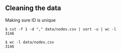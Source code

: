 ## Cleaning the data

Making sure ID is unique

```
$ cut -f 1 -d "," data/nodes.csv | sort -u | wc -l
3146

$ wc -l data/nodes.csv
3146
```
